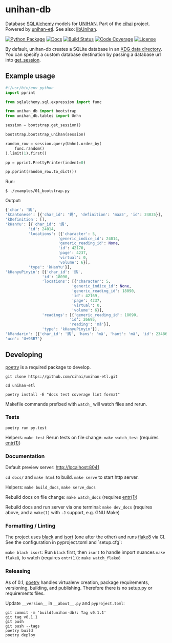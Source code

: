 # unihan-db

Database [SQLAlchemy](https://www.sqlalchemy.org/) models for
[UNIHAN](http://www.unicode.org/charts/unihan.html). Part of the [cihai](https://cihai.git-pull.com)
project. Powered by [unihan-etl](https://unihan-etl.git-pull.com). See also:
[libUnihan](http://libunihan.sourceforge.net/).

[![Python Package](https://img.shields.io/pypi/v/unihan-db.svg)](https://pypi.org/project/unihan-db/)
[![Docs](https://github.com/cihai/unihan-db/workflows/docs/badge.svg)](https://unihan-db.git-pull.com/)
[![Build Status](https://github.com/cihai/unihan-db/workflows/test/badge.svg)](https://github.com/cihai/unihan-db/actions?query=workflow%3A%22test%22)
[![Code Coverage](https://codecov.io/gh/cihai/unihan-db/branch/master/graph/badge.svg)](https://codecov.io/gh/cihai/unihan-db)
[![License](https://img.shields.io/github/license/cihai/unihan-db.svg)](https://github.com/cihai/unihan-db/blob/master/LICENSE)

By default, unihan-db creates a SQLite database in an
[XDG data directory](https://standards.freedesktop.org/basedir-spec/basedir-spec-latest.html). You
can specify a custom database destination by passing a database url into
[get_session](http://unihan-db.git-pull.com/api.html#unihan_db.bootstrap.get_session).

## Example usage

```python
#!/usr/bin/env python
import pprint

from sqlalchemy.sql.expression import func

from unihan_db import bootstrap
from unihan_db.tables import Unhn

session = bootstrap.get_session()

bootstrap.bootstrap_unihan(session)

random_row = session.query(Unhn).order_by(
    func.random()
).limit(1).first()

pp = pprint.PrettyPrinter(indent=0)

pp.pprint(random_row.to_dict())
```

Run:

    $ ./examples/01_bootstrap.py

Output:

```python
{'char': '鎷',
'kCantonese': [{'char_id': '鎷', 'definition': 'maa5', 'id': 24035}],
'kDefinition': [],
'kHanYu': [{'char_id': '鎷',
          'id': 24014,
          'locations': [{'character': 5,
                       'generic_indice_id': 24014,
                       'generic_reading_id': None,
                       'id': 42170,
                       'page': 4237,
                       'virtual': 0,
                       'volume': 6}],
          'type': 'kHanYu'}],
'kHanyuPinyin': [{'char_id': '鎷',
                'id': 18090,
                'locations': [{'character': 5,
                             'generic_indice_id': None,
                             'generic_reading_id': 18090,
                             'id': 42169,
                             'page': 4237,
                             'virtual': 0,
                             'volume': 6}],
                'readings': [{'generic_reading_id': 18090,
                            'id': 26695,
                            'reading': 'mǎ'}],
                'type': 'kHanyuPinyin'}],
'kMandarin': [{'char_id': '鎷', 'hans': 'mǎ', 'hant': 'mǎ', 'id': 23486}],
'ucn': 'U+93B7'}
```

## Developing

[poetry](https://python-poetry.org/) is a required package to develop.

`git clone https://github.com/cihai/unihan-etl.git`

`cd unihan-etl`

`poetry install -E "docs test coverage lint format"`

Makefile commands prefixed with `watch_` will watch files and rerun.

### Tests

`poetry run py.test`

Helpers: `make test` Rerun tests on file change: `make watch_test` (requires
[entr(1)](http://eradman.com/entrproject/))

### Documentation

Default preview server: <http://localhost:8041>

`cd docs/` and `make html` to build. `make serve` to start http server.

Helpers: `make build_docs`, `make serve_docs`

Rebuild docs on file change: `make watch_docs` (requires [entr(1)](http://eradman.com/entrproject/))

Rebuild docs and run server via one terminal: `make dev_docs` (requires above, and a `make(1)` with
`-J` support, e.g. GNU Make)

### Formatting / Linting

The project uses [black](https://github.com/psf/black) and [isort](https://pypi.org/project/isort/)
(one after the other) and runs [flake8](https://flake8.pycqa.org/) via CI. See the configuration in
<span class="title-ref">pyproject.toml</span> and \`setup.cfg\`:

`make black isort`: Run `black` first, then `isort` to handle import nuances `make flake8`, to watch
(requires `entr(1)`): `make watch_flake8`

### Releasing

As of 0.1, [poetry](https://python-poetry.org/) handles virtualenv creation, package requirements,
versioning, building, and publishing. Therefore there is no setup.py or requirements files.

Update `__version__` in `__about__.py` and `pyproject.toml`:

    git commit -m 'build(unihan-db): Tag v0.1.1'
    git tag v0.1.1
    git push
    git push --tags
    poetry build
    poetry deploy
